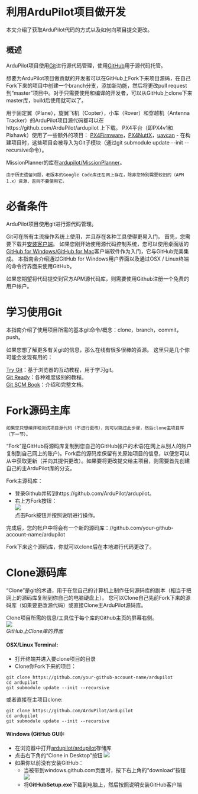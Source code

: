 # 利用ArduPilot项目做开发

本文介绍了获取ArduPilot代码的方式以及如何向项目提交更改。

## 概述

ArduPilot项目使用[Git](https://git-scm.com/)进行源代码管理，使用[GitHub](https://github.com/)用于源代码托管。

想要为ArduPilot项目做贡献的开发者可以在GitHub上Fork下来项目源码，在自己Fork下来的项目中创建一个branch分支，添加新功能，然后将更改pull request到“master”项目中。对于只需要使用和编译的开发者，可以从GitHub上clone下来master库，build后使用就可以了。

用于固定翼（Plane），旋翼飞机（Copter），小车（Rover）和穿越机（Antenna Tracker）的ArduPilot项目源代码都可以在https://github.com/ArduPilot/ardupilot 上下载。 PX4平台（即PX4v1和Pixhawk）使用了一些额外的项目：
[PX4Firmware](https://github.com/ArduPilot/PX4Firmware)，[PX4NuttX](https://github.com/ArduPilot/PX4NuttX)，[uavcan](https://github.com/ArduPilot/uavcan) - 在构建项目时，这些项目会被导入为Git子模块（通过git submodule update --init --recursive命令）。

MissionPlanner的库在[ardupilot/MissionPlanner](https://github.com/ArduPilot/MissionPlanner)。

```
由于历史遗留问题，老版本的Google Code库还在网上存在，除非您特别需要较旧的（APM 1.x）资源，否则不要使用它。
```

# 必备条件

ArduPilot项目使用git进行源代码管理。

Git可在所有主流操作系统上使用，并且存在各种工具使得更易入门。 首先，您需要下载并[安装客户端](https://git-scm.com/downloads)。 如果您刚开始使用源代码控制系统，您可以使用桌面版的[GitHub for Windows/GitHub for Mac](https://desktop.github.com/)客户端软件作为入门，它与GitHub完美集成。 本指南会介绍通过GitHub for Windows用户界面以及通过OSX / Linux终端的命令行界面来使用GitHub。

如果您期望将代码提交到官方APM源代码库，则需要使用Github注册一个免费的用户帐户。

# 学习使用Git

本指南介绍了使用项目所需的基本git命令/概念：clone，branch，commit，push。

如果您想了解更多有关git的信息，那么在线有很多很棒的资源。 这里只是几个你可能会发现有用的：

[Try Git](https://try.github.io/levels/1/challenges/1)：基于浏览器的互动教程，用于学习git。\
[Git Ready](http://gitready.com/)：各种难度级别的教程。\
[Git SCM Book](http://git-scm.com/book/en/Getting-Started)：介绍和完整文档。

# Fork源码主库

```
如果您只想编译和测试项目源代码（不进行更改），则可以跳过此步骤，然后clone主项目库（下一节）。
```
“Fork”是GitHub将源码库复制到您自己的GitHub帐户的术语(在网上从别人的账户复制到自己网上的账户)。Fork后的源码库保留有关原始项目的信息，以便您可以从中获取更新（并向其提供更改）。如果要将更改提交给主项目，则需要首先创建自己的主ArduPilot库的分支。

Fork主源码库：

* 登录Github并转到https://github.com/ArduPilot/ardupilot。
* 右上方Fork按钮：\
![](http://ardupilot.org/dev/_images/APM-Git-Github-Fork-300x641.jpg)\
点击Fork按钮并按照说明进行操作。

完成后，您的帐户中将会有一个新的源码库：//github.com/your-github-account-name/ardupilot

Fork下来这个源码库，你就可以clone后在本地进行代码更改了。

# Clone源码库

“Clone”是git的术语，用于在您自己的计算机上制作任何源码库的副本（相当于把网上的源码库复制到你自己的电脑硬盘上）。 您可以Clone自己先前Fork下来的源码库（如果要更改源代码）或直接Clone主ArduPilot源码库。

Clone项目所需的信息/工具位于每个库的Github主页的屏幕右侧。\
![](http://ardupilot.org/dev/_images/APM-Git-Github-Clone.jpg)\
*GitHub上Clone库的界面*

#### OSX/Linux Terminal:
* 打开终端并进入要clone项目的目录
* Clone你Fork下来的项目：
```
git clone https://github.com/your-github-account-name/ardupilot
cd ardupilot
git submodule update --init --recursive
```
或者直接在主项目clone:
```
git clone https://github.com/ArduPilot/ardupilot
cd ardupilot
git submodule update --init --recursive
```

#### Windows (GitHub GUI): 
* 在浏览器中打开[ardupilot/ardupilot](https://github.com/ArduPilot/ardupilot)存储库
* 点击右下角的“Clone in Desktop”按钮
![](http://ardupilot.org/dev/_images/CloningTheRepository_Windows1.png)
* 如果你以前没有安装GitHub：
  * 当被带到windows.github.com页面时，按下右上角的“download”按钮 
  ![](http://ardupilot.org/dev/_images/CloningTheRepository_Windows_DownloadGithub.png)
  * 将**GitHubSetup.exe**下载到电脑上，然后按照说明安装GitHub客户端 
